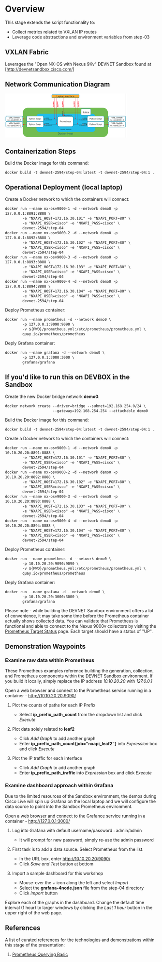 # Overview

This stage extends the script functionality to:
- Collect metrics related to VXLAN IP routes
- Leverage code abstractions and environment variables from step-03

## VXLAN Fabric

Leverages the "Open NX-OS with Nexus 9Kv" DEVNET Sandbox found at
[http://devnetsandbox.cisco.com/]

## Network Communication Diagram
<img src='images/Step04-Network-Communication.png' width='400px'>

## Containerization Steps

Build the Docker image for this command:

    docker build -t devnet-2594/step-04:latest -t devnet-2594/step-04:1 .

## Operational Deployment (local laptop)

Create a Docker network to which the containers will connect:

    docker run --name nx-osv9000-1 -d --network demo0 -p 127.0.0.1:8891:8888 \
            -e "NXAPI_HOST=172.16.30.101" -e "NXAPI_PORT=80" \
            -e "NXAPI_USER=cisco" -e "NXAPI_PASS=cisco" \
            devnet-2594/step-04
    docker run --name nx-osv9000-2 -d --network demo0 -p 127.0.0.1:8892:8888 \
            -e "NXAPI_HOST=172.16.30.102" -e "NXAPI_PORT=80" \
            -e "NXAPI_USER=cisco" -e "NXAPI_PASS=cisco" \
            devnet-2594/step-04
    docker run --name nx-osv9000-3 -d --network demo0 -p 127.0.0.1:8893:8888 \
            -e "NXAPI_HOST=172.16.30.103" -e "NXAPI_PORT=80" \
            -e "NXAPI_USER=cisco" -e "NXAPI_PASS=cisco" \
            devnet-2594/step-04
    docker run --name nx-osv9000-4 -d --network demo0 -p 127.0.0.1:8894:8888 \
            -e "NXAPI_HOST=172.16.30.104" -e "NXAPI_PORT=80" \
            -e "NXAPI_USER=cisco" -e "NXAPI_PASS=cisco" \
            devnet-2594/step-04

Deploy Prometheus container:

    docker run --name prometheus -d --network demo0 \
            -p 127.0.0.1:9090:9090 \
            -v ${PWD}/prometheus.yml:/etc/prometheus/prometheus.yml \
            quay.io/prometheus/prometheus

Deply Grafana container:

    docker run --name grafana -d --network demo0 \
            -p 127.0.0.1:3000:3000 \
            grafana/grafana

## If you'd like to run this on DEVBOX in the Sandbox

Create the new Docker bridge network **demo0**:

    docker network create --driver=bridge --subnet=192.168.254.0/24 \
                          --gateway=192.168.254.254 --attachable demo0

Build the Docker image for this command:

    docker build -t devnet-2594/step-04:latest -t devnet-2594/step-04:1 .

Create a Docker network to which the containers will connect:

    docker run --name nx-osv9000-1 -d --network demo0 -p 10.10.20.20:8891:8888 \
            -e "NXAPI_HOST=172.16.30.101" -e "NXAPI_PORT=80" \
            -e "NXAPI_USER=cisco" -e "NXAPI_PASS=cisco" \
            devnet-2594/step-04
    docker run --name nx-osv9000-2 -d --network demo0 -p 10.10.20.20:8892:8888 \
            -e "NXAPI_HOST=172.16.30.102" -e "NXAPI_PORT=80" \
            -e "NXAPI_USER=cisco" -e "NXAPI_PASS=cisco" \
            devnet-2594/step-04
    docker run --name nx-osv9000-3 -d --network demo0 -p 10.10.20.20:8893:8888 \
            -e "NXAPI_HOST=172.16.30.103" -e "NXAPI_PORT=80" \
            -e "NXAPI_USER=cisco" -e "NXAPI_PASS=cisco" \
            devnet-2594/step-04
    docker run --name nx-osv9000-4 -d --network demo0 -p 10.10.20.20:8894:8888 \
            -e "NXAPI_HOST=172.16.30.104" -e "NXAPI_PORT=80" \
            -e "NXAPI_USER=cisco" -e "NXAPI_PASS=cisco" \
            devnet-2594/step-04

Deploy Prometheus container:

    docker run --name prometheus -d --network demo0 \
            -p 10.10.20.20:9090:9090 \
            -v ${PWD}/prometheus.yml:/etc/prometheus/prometheus.yml \
            quay.io/prometheus/prometheus

Deply Grafana container:

    docker run --name grafana -d --network demo0 \
            -p 10.10.20.20:3000:3000 \
            grafana/grafana

Please note - while building the DEVNET Sandbox environment offers a lot of
convenience, it may take some time before the Prometheus container actually
shows collected data.  You can validate that Prometheus is functional and able
to connect to the Nexus 9000v collectors by visiting the
[Prometheus Target Status](http://10.10.20.20:9090/targets) page.  Each target
should have a status of "UP".

## Demonstration Waypoints

### Examine raw data within Prometheus

These Prometheus examples reference building the generation, collection, and Prometheus
components within the DEVNET Sandbox environment.  If you build it locally, simply
replace the IP address *10.10.20.20* with *127.0.0.1*

Open a web browser and connect to the Prometheus service running in a container -
http://10.10.20.20:9090/

1. Plot the counts of paths for each IP Prefix
   - Select **ip_prefix_path_count** from the dropdown list and click *Execute*

2. Plot data solely related to **leaf2**
   - Click *Add Graph* to add another graph
   - Enter **ip_prefix_path_count{job="nxapi_leaf2"}** into *Expression* box and click *Execute*

3. Plot the IP traffic for each interface
   - Click *Add Graph* to add another graph
   - Enter **ip_prefix_path_traffic** into *Expression* box and click *Execute*

### Examine dashboard approach within Grafana

Due to the limited resources of the Sandbox environment, the demos during Cisco Live
will spin up Grafana on the local laptop and we will configure the data source to
point into the Sandbox Prometheus environment.

Open a web browser and connect to the Grafance service running in a container -
http://127.0.0.1:3000/

1. Log into Grafana with default username/password : admin/admin
   - It will prompt for new password, simply re-use the admin password

2. First task is to add a data source.  Select Prometheus from the list.
   - In the URL box, enter http://10.10.20.20:9090/
   - Click *Save and Test* button at bottom

3. Import a sample dashboard for this workshop
   - Mouse-over the *+* icon along the left and select *Import*
   - Select the **grafana-4node.json** file from the step-04 directory
   - Click *Import* button

Explore each of the graphs in the dashboard.  Change the default time interval (1 hour)
to larger windows by clicking the *Last 1 hour* button in the upper right of the web page.

## References

A list of curated references for the technologies and demonstrations within
this stage of the presentation:

1. [Prometheus Querying Basic](https://prometheus.io/docs/prometheus/latest/querying/basics/)

